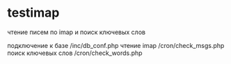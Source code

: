 # testimap
чтение писем по imap и поиск ключевых слов

подключение к базе 
/inc/db_conf.php
чтение imap
/cron/check_msgs.php
поиск ключевых слов
/cron/check_words.php
